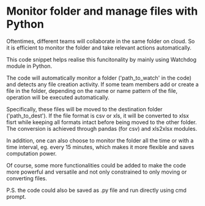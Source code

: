 # Monitor folder and manage files with Python

Oftentimes, different teams will collaborate in the same folder on cloud. So it is efficient to monitor the folder and take relevant actions automatically.

This code snippet helps realise this funcitonality by mainly using Watchdog module in Python.

The code will automatically monitor a folder ('path_to_watch' in the code) and detects any file creation activity. If some team members add or create a file in the folder, depending on the name or name pattern of the file, operation will be executed automatically. 

Specifically, these files will be moved to the destination folder ('path_to_dest'). If the file format is csv or xls, it will be converted to xlsx fisrt while keeping all formats intact before being moved to the other folder. The conversion is achieved through pandas (for csv) and xls2xlsx modules.

In addition, one can also choose to monitor the folder all the time or with a time interval, eg. every 15 minutes, which makes it more flexible and saves computation power.

Of course, some more functionalities could be added to make the code more powerful and versatile and not only constrained to only moving or converting files.

P.S. the code could also be saved as .py file and run directly using cmd prompt.
